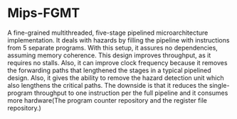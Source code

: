 # Mips-FGMT

A fine-grained multithreaded, five-stage pipelined microarchitecture implementation.
It deals with hazards by filling the pipeline with instructions from 5 separate programs. With this setup, it assures no dependencies, assuming memory coherence.
This design improves throughput, as it requires no stalls. Also, it can improve clock frequency because it removes the forwarding paths that lengthened the stages in a typical pipelined design. Also, it gives the ability to remove the hazard detection unit which also lengthens the critical paths.
The downside is that it reduces the single-program throughput to one instruction per the full pipeline and it consumes more hardware(The program counter repository and the register file repository.)